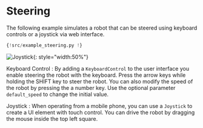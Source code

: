 # Steering

The following example simulates a robot that can be steered using keyboard controls or a joystick via web interface.

```python hl_lines="14-15"
{!src/example_steering.py !}
```

![Joystick](steering.png){: style="width:50%"}

Keyboard Control
: By adding a `KeyboardControl` to the user interface you enable steering the robot with the keyboard.
Press the arrow keys while holding the SHIFT key to steer the robot.
You can also modify the speed of the robot by pressing the a number key.
Use the optional parameter `default_speed` to change the initial value.

Joystick
: When operating from a mobile phone, you can use a `Joystick` to create a UI element with touch control.
You can drive the robot by dragging the mouse inside the top left square.
